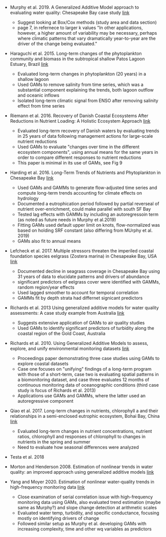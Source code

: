 * Murphy et al. 2019. A Generalized Additive Model approach to evaluating water quality: Chesapeake Bay case study [link](https://doi.org/10.1016/j.envsoft.2019.03.027)
    * Suggest looking at Box/Cox methods (study area and data section)
    * page 7, in refernece to larger k values "In other applications, however, a higher amount of variability may be necessary, perhaps where climatic patterns that vary dramatically year-to-year are the driver of the change being evaluated."

* Haraguchi et al. 2015. Long-term changes of the phytoplankton community and biomass in the subtropical shallow Patos Lagoon Estuary, Brazil [link](https://doi.org/10.1016/j.ecss.2015.03.007)
    * Evaluated long-term changes in phytoplankton (20 years) in a shallow lagoon
    * Used GAMs to remove salinity from time series, which was a substantial component explaining the trends, both lagoon outflow and oceanic inflows
    * Isolated long-term climatic signal from ENSO after removing salinity effect from time series

* Riemann et al. 2016. Recovery of Danish Coastal Ecosystems After Reductions in Nutrient Loading: A Holistic Ecosystem Approach [link](https://link.springer.com/article/10.1007%2Fs12237-015-9980-0)
    * Evaluated long-term recovery of Danish waters by evaluating trends in 25 years of data following management actions for large-scale nutrient reductions
    * Used GAMs to evaluate "changes over time in the different ecosystem components", using annual means for the same years in order to compare different responses to nutrient reductions
    * This paper is minimal in its use of GAMs, see Fig 9 
    
* Harding et al. 2016. Long-Term Trends of Nutrients and Phytoplankton in Chesapeake Bay [link](https://link.springer.com/article/10.1007%2Fs12237-015-0023-7)
    * Used GAMs and GAMMs to generate flow-adjusted time series and compute long-term trends accounting for climate effects on hydrology
    * Documented a eutrophication period followed by partial reverseal of nutrient over-enrichment, could make parallel with south SF Bay
    * Tested lag effects with GAMMs by including an autoregressoin term (as noted as future needs in Murphy et al.2019)
    * Fitting GAMs used default upper limit on knots, flow-normalized was based on holding SRF constant (also differing from MUrphy et al. 2019)
    * GAMs also fit to annual means

* Lefcheck et al. 2017. Multiple stressors threaten the imperiled coastal foundation species eelgrass (Zostera marina) in Chesapeake Bay, USA [link](https://onlinelibrary.wiley.com/doi/abs/10.1111/gcb.13623)
    * Documented decline in seagrass coverage in Chesapeake Bay using 31 years of data to elucidate patterns and drivers of abundance
    * significant predictors of eelgrass cover were identified with GAMMs, random region/year effects
    * Used lagged smoother to account for temporal correlation
    * GAMMs fit by depth strata had differnet signicant predictors
    
* Richards et al. 2013 Using generalized additive models for water quality assessments: A case study example from Australia [link](https://doi.org/10.2112/SI65-020.1)
    * Suggests extensive application of GAMs to air quality studies
    * Used GAMs to identify significant predictors of turbidity along the coastal region of the Gold Coast, Australia

* Richards et al. 2010. Using Generalized Additive Models to assess, explore, and unify environmental monitoring datasets [link](https://scholarsarchive.byu.edu/cgi/viewcontent.cgi?article=2629&context=iemssconference)
    * Proceedings paper demonstrating three case studies using GAMs to explore coastal datasets
    * Case one focuses on "unifying" findings of a long-term program with those of a short-term, case two is evaluating spatial patterns in a biomonitoring dataset, and case three evaluates 12 months of continuous monitoring data of oceanographic conditions (third case study is focus of Richards et al. 2013)
    * Applications use GAMs and GAMMs, where the latter used an autoregressive component

* Qiao et al. 2017. Long-term changes in nutrients, chlorophyll a and their relationships in a semi-enclosed eutrophic ecosystem, Bohai Bay, China [link](https://linkinghub.elsevier.com/retrieve/pii/S0025326X17301170)
    * Evaluated long-term changes in nutrient concentrations, nutrient ratios, chlorophyll and responses of chlorophyll to changes in nutrients in the spring and summer
    * Need to evaluate how seasonal differences were analyzed
    
* Testa et al. 2018

* Morton and Henderson 2008. Estimation of nonlinear trends in water quality: an improved approach using generalized additive models [link]()

* Yang and Moyer 2020. Estimation of nonlinear water-quality trends in high-frequency monitoring data [link](https://doi.org/10.1016/j.scitotenv.2020.136686)
    * Close examination of serial correlation issue with high-frequency monitoring data using GAMs, also evaluated trend estimation (maybe same as Murphy?) and slope change detection at arithmetic scales
    * Evaluated water temp, turbidity, and specific conductance, focusing mostly on identifying drivers of change
    * Followed similar setup as Murphy et al. developing GAMs with increasing complexity, time and other wq variables as predictors
